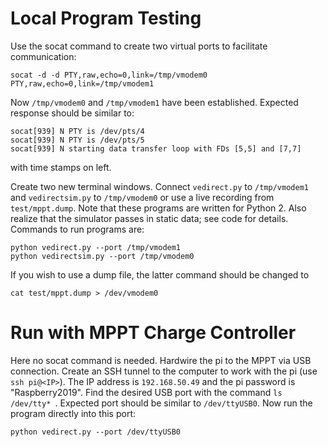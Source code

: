 # Local Program Testing
Use the socat command to create two virtual ports to facilitate communication:

```
socat -d -d PTY,raw,echo=0,link=/tmp/vmodem0 PTY,raw,echo=0,link=/tmp/vmodem1
```

Now `/tmp/vmodem0` and `/tmp/vmodem1` have been established. Expected response should be similar to:

```
socat[939] N PTY is /dev/pts/4
socat[939] N PTY is /dev/pts/5
socat[939] N starting data transfer loop with FDs [5,5] and [7,7]
```
with time stamps on left.

Create two new terminal windows. Connect `vedirect.py` to `/tmp/vmodem1` and `vedirectsim.py` to `/tmp/vmodem0` or use a live recording from `test/mppt.dump`. Note that these programs are written for Python 2. Also realize that the simulator passes in static data; see code for details.
Commands to run programs are:

```
python vedirect.py --port /tmp/vmodem1
python vedirectsim.py --port /tmp/vmodem0
```

If you wish to use a dump file, the latter command should be changed to

```
cat test/mppt.dump > /dev/vmodem0
```

# Run with MPPT Charge Controller

Here no socat command is needed. Hardwire the pi to the MPPT via USB connection. Create an SSH tunnel to the computer to work with the pi (use `ssh pi@<IP>`). The IP address is `192.168.50.49` and the pi password is "Raspberry2019". Find the desired USB port with the command `ls /dev/tty* `. Expected port should be similar to `/dev/ttyUSB0`. Now run the program directly into this port:

```
python vedirect.py --port /dev/ttyUSB0
```

